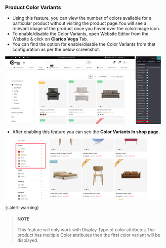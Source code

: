 
### Product Color Variants



* Using this feature, you can view the number of colors available for a particular product without visiting the product page.You will see a relevant image of the product once you hover over the color/image icon. 
* To enable/disable the Color Variants, open Website Editor from the Website & click on **Clarico Vega** Tab.
* You can find the option for enable/disable the Color Variants from that configuration as per the below screenshot.

![](./images/cv1.png)

* After enabling this feature you can see the **Color Variants In shop page**.

![](./images/cv2.jpg)

{:.alert-warning} 
> 
> #### NOTE
> 
> This feature will only work with Display Type of color attributes.The product has multiple Color attributes then the first color variant will be displayed.
> 



